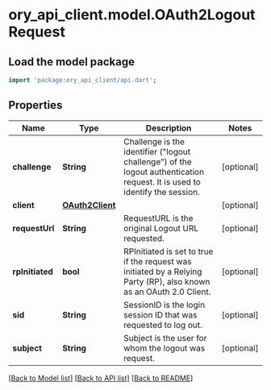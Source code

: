 # ory_api_client.model.OAuth2LogoutRequest

## Load the model package
```dart
import 'package:ory_api_client/api.dart';
```

## Properties
Name | Type | Description | Notes
------------ | ------------- | ------------- | -------------
**challenge** | **String** | Challenge is the identifier (\"logout challenge\") of the logout authentication request. It is used to identify the session. | [optional] 
**client** | [**OAuth2Client**](OAuth2Client.md) |  | [optional] 
**requestUrl** | **String** | RequestURL is the original Logout URL requested. | [optional] 
**rpInitiated** | **bool** | RPInitiated is set to true if the request was initiated by a Relying Party (RP), also known as an OAuth 2.0 Client. | [optional] 
**sid** | **String** | SessionID is the login session ID that was requested to log out. | [optional] 
**subject** | **String** | Subject is the user for whom the logout was request. | [optional] 

[[Back to Model list]](../README.md#documentation-for-models) [[Back to API list]](../README.md#documentation-for-api-endpoints) [[Back to README]](../README.md)


